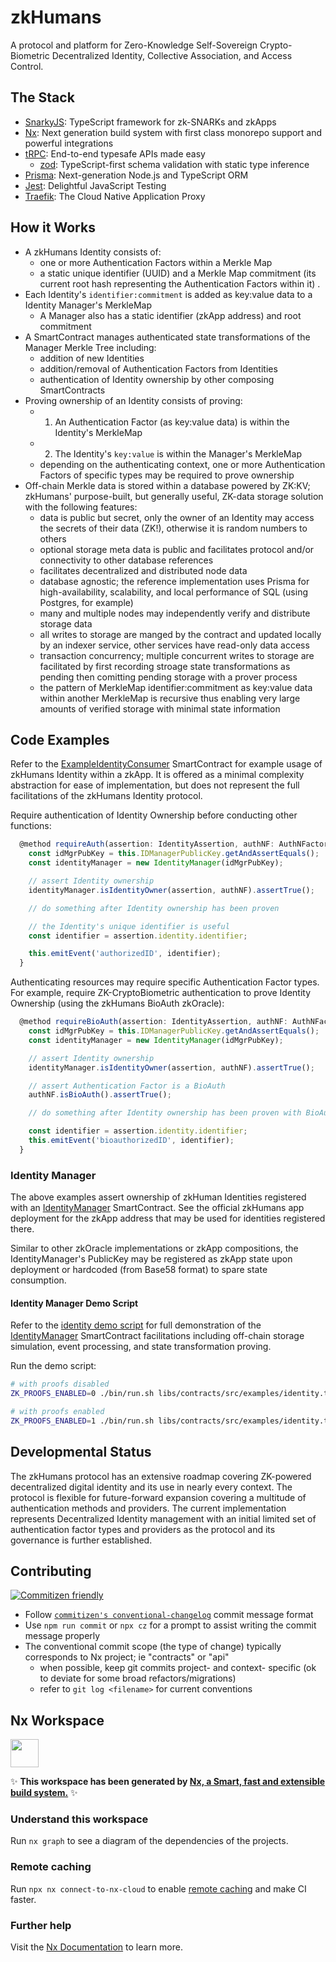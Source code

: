 # zkHumans

A protocol and platform for Zero-Knowledge Self-Sovereign Crypto-Biometric
Decentralized Identity, Collective Association, and Access Control.

## The Stack

- [SnarkyJS](https://github.com/o1-labs/SnarkyJS): TypeScript framework for
  zk-SNARKs and zkApps
- [Nx](https://nx.dev/): Next generation build system with first class monorepo
  support and powerful integrations
- [tRPC](https://trpc.io/): End-to-end typesafe APIs made easy
  - [zod](https://github.com/colinhacks/zod): TypeScript-first schema validation
    with static type inference
- [Prisma](https://www.prisma.io/): Next-generation Node.js and TypeScript ORM
- [Jest](https://github.com/jestjs/jest): Delightful JavaScript Testing
- [Traefik](https://github.com/traefik/traefik): The Cloud Native Application
  Proxy

## How it Works

- A zkHumans Identity consists of:
  - one or more Authentication Factors within a Merkle Map
  - a static unique identifier (UUID) and a Merkle Map commitment (its current
    root hash representing the Authentication Factors within it) .
- Each Identity's `identifier:commitment` is added as key:value data to a
  Identity Manager's MerkleMap
  - A Manager also has a static identifier (zkApp address) and root commitment
- A SmartContract manages authenticated state transformations of the Manager
  Merkle Tree including:
  - addition of new Identities
  - addition/removal of Authentication Factors from Identities
  - authentication of Identity ownership by other composing SmartContracts
- Proving ownership of an Identity consists of proving:
  - 1. An Authentication Factor (as key:value data) is within the Identity's
       MerkleMap
  - 2. The Identity's `key:value` is within the Manager's MerkleMap
  - depending on the authenticating context, one or more Authentication Factors
    of specific types may be required to prove ownership
- Off-chain Merkle data is stored within a database powered by ZK:KV; zkHumans'
  purpose-built, but generally useful, ZK-data storage solution with the
  following features:
  - data is public but secret, only the owner of an Identity may access the
    secrets of their data (ZK!), otherwise it is random numbers to others
  - optional storage meta data is public and facilitates protocol and/or
    connectivity to other database references
  - facilitates decentralized and distributed node data
  - database agnostic; the reference implementation uses Prisma for
    high-availability, scalability, and local performance of SQL (using
    Postgres, for example)
  - many and multiple nodes may independently verify and distribute storage data
  - all writes to storage are manged by the contract and updated locally by an
    indexer service, other services have read-only data access
  - transaction concurrency; multiple concurrent writes to storage are
    facilitated by first recording stroage state transformations as pending then
    comitting pending storage with a prover process
  - the pattern of MerkleMap identifier:commitment as key:value data within
    another MerkleMap is recursive thus enabling very large amounts of verified
    storage with minimal state information

## Code Examples

Refer to the
[ExampleIdentityConsumer](libs/contracts/src/ExampleIdentityConsumer.ts)
SmartContract for example usage of zkHumans Identity within a zkApp. It is
offered as a minimal complexity abstraction for ease of implementation, but does
not represent the full facilitations of the zkHumans Identity protocol.

Require authentication of Identity Ownership before conducting other functions:

```typescript
  @method requireAuth(assertion: IdentityAssertion, authNF: AuthNFactor) {
    const idMgrPubKey = this.IDManagerPublicKey.getAndAssertEquals();
    const identityManager = new IdentityManager(idMgrPubKey);

    // assert Identity ownership
    identityManager.isIdentityOwner(assertion, authNF).assertTrue();

    // do something after Identity ownership has been proven

    // the Identity's unique identifier is useful
    const identifier = assertion.identity.identifier;

    this.emitEvent('authorizedID', identifier);
  }
```

Authenticating resources may require specific Authentication Factor types. For
example, require ZK-CryptoBiometric authentication to prove Identity Ownership
(using the zkHumans BioAuth zkOracle):

```typescript
  @method requireBioAuth(assertion: IdentityAssertion, authNF: AuthNFactor) {
    const idMgrPubKey = this.IDManagerPublicKey.getAndAssertEquals();
    const identityManager = new IdentityManager(idMgrPubKey);

    // assert Identity ownership
    identityManager.isIdentityOwner(assertion, authNF).assertTrue();

    // assert Authentication Factor is a BioAuth
    authNF.isBioAuth().assertTrue();

    // do something after Identity ownership has been proven with BioAuth

    const identifier = assertion.identity.identifier;
    this.emitEvent('bioauthorizedID', identifier);
  }
```

### Identity Manager

The above examples assert ownership of zkHuman Identities registered with an
[IdentityManager](libs/contracts/src/IdentityManager.ts) SmartContract. See the
official zkHumans app deployment for the zkApp address that may be used for
identities registered there.

Similar to other zkOracle implementations or zkApp compositions, the
IdentityManager's PublicKey may be registered as zkApp state upon deployment or
hardcoded (from Base58 format) to spare state consumption.

#### Identity Manager Demo Script

Refer to the [identity demo script](libs/contracts/src/examples/identity.ts) for
full demonstration of the
[IdentityManager](libs/contracts/src/IdentityManager.ts) SmartContract
facilitations including off-chain storage simulation, event processing, and
state transformation proving.

Run the demo script:

```sh
# with proofs disabled
ZK_PROOFS_ENABLED=0 ./bin/run.sh libs/contracts/src/examples/identity.ts

# with proofs enabled
ZK_PROOFS_ENABLED=1 ./bin/run.sh libs/contracts/src/examples/identity.ts
```

## Developmental Status

The zkHumans protocol has an extensive roadmap covering ZK-powered decentralized
digital identity and its use in nearly every context. The protocol is flexible
for future-forward expansion covering a multitude of authentication methods and
providers. The current implementation represents Decentralized Identity
management with an initial limited set of authentication factor types and
providers as the protocol and its governance is further established.

## Contributing

[![Commitizen friendly](https://img.shields.io/badge/commitizen-friendly-brightgreen.svg)](http://commitizen.github.io/cz-cli/)

- Follow
  [`commitizen's conventional-changelog`](https://github.com/commitizen/cz-cli)
  commit message format
- Use `npm run commit` or `npx cz` for a prompt to assist writing the commit
  message properly
- The conventional commit scope (the type of change) typically corresponds to Nx
  project; ie "contracts" or "api"
  - when possible, keep git commits project- and context- specific (ok to
    deviate for some broad refactors/migrations)
  - refer to `git log <filename>` for current conventions

## Nx Workspace

<a alt="Nx logo" href="https://nx.dev" target="_blank" rel="noreferrer"><img src="https://raw.githubusercontent.com/nrwl/nx/master/images/nx-logo.png" width="45"></a>

✨ **This workspace has been generated by
[Nx, a Smart, fast and extensible build system.](https://nx.dev)** ✨

### Understand this workspace

Run `nx graph` to see a diagram of the dependencies of the projects.

### Remote caching

Run `npx nx connect-to-nx-cloud` to enable [remote caching](https://nx.app) and
make CI faster.

### Further help

Visit the [Nx Documentation](https://nx.dev) to learn more.
